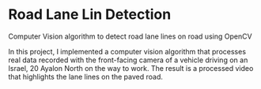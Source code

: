 # Road Lane Lin Detection
Computer Vision algorithm to detect road lane lines on road using OpenCV

In this project, I implemented a computer vision algorithm that processes real data recorded with the front-facing camera of a vehicle driving on an Israel, 20 Ayalon North on the way to work. The result is a processed video that highlights the lane lines on the paved road.
